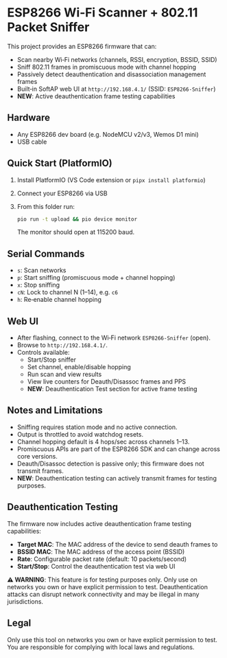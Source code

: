 ESP8266 Wi‑Fi Scanner + 802.11 Packet Sniffer
================================================

This project provides an ESP8266 firmware that can:

- Scan nearby Wi‑Fi networks (channels, RSSI, encryption, BSSID, SSID)
- Sniff 802.11 frames in promiscuous mode with channel hopping
- Passively detect deauthentication and disassociation management frames
- Built‑in SoftAP web UI at `http://192.168.4.1/` (SSID: `ESP8266-Sniffer`)
- **NEW**: Active deauthentication frame testing capabilities

Hardware
--------
- Any ESP8266 dev board (e.g. NodeMCU v2/v3, Wemos D1 mini)
- USB cable

Quick Start (PlatformIO)
------------------------
1. Install PlatformIO (VS Code extension or `pipx install platformio`)
2. Connect your ESP8266 via USB
3. From this folder run:

   ```bash
   pio run -t upload && pio device monitor
   ```

   The monitor should open at 115200 baud.

Serial Commands
---------------
- `s`: Scan networks
- `p`: Start sniffing (promiscuous mode + channel hopping)
- `x`: Stop sniffing
- `cN`: Lock to channel N (1–14), e.g. `c6`
- `h`: Re‑enable channel hopping

Web UI
------
- After flashing, connect to the Wi‑Fi network `ESP8266-Sniffer` (open).
- Browse to `http://192.168.4.1/`.
- Controls available:
  - Start/Stop sniffer
  - Set channel, enable/disable hopping
  - Run scan and view results
  - View live counters for Deauth/Disassoc frames and PPS
  - **NEW**: Deauthentication Test section for active frame testing

Notes and Limitations
---------------------
- Sniffing requires station mode and no active connection.
- Output is throttled to avoid watchdog resets.
- Channel hopping default is 4 hops/sec across channels 1–13.
- Promiscuous APIs are part of the ESP8266 SDK and can change across core versions.
- Deauth/Disassoc detection is passive only; this firmware does not transmit frames.
- **NEW**: Deauthentication testing can actively transmit frames for testing purposes.

Deauthentication Testing
------------------------
The firmware now includes active deauthentication frame testing capabilities:

- **Target MAC**: The MAC address of the device to send deauth frames to
- **BSSID MAC**: The MAC address of the access point (BSSID)
- **Rate**: Configurable packet rate (default: 10 packets/second)
- **Start/Stop**: Control the deauthentication test via web UI

**⚠️ WARNING**: This feature is for testing purposes only. Only use on networks you own or have explicit permission to test. Deauthentication attacks can disrupt network connectivity and may be illegal in many jurisdictions.

Legal
-----
Only use this tool on networks you own or have explicit permission to test. You are responsible for complying with local laws and regulations.


